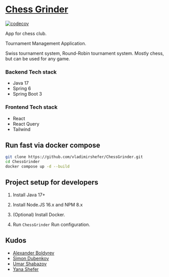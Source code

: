 # [Chess Grinder](https://chessgrinder.com)
[![codecov](https://codecov.io/github/vladimirshefer/ChessGrinder/graph/badge.svg?token=VMB4TG8EE6)](https://codecov.io/github/vladimirshefer/ChessGrinder)

App for chess club.

Tournament Management Application.

Swiss tournament system, Round-Robin tournament system.
Mostly chess, but can be used for any game.

### Backend Tech stack
- Java 17
- Spring 6
- Spring Boot 3

### Frontend Tech stack
- React
- React Query
- Tailwind

## Run fast via docker compose
```sh
git clone https://github.com/vladimirshefer/ChessGrinder.git
cd ChessGrinder
docker compose up -d --build
```

## Project setup for developers

1. Install Java 17+

1. Install Node.JS 16.x and NPM 8.x

1. (Optional) Install Docker.

1. Run `ChessGrinder` Run configuration.


## Kudos
- [Alexander Boldyrev](https://github.com/AlBoldyrev)
- [Simon Dubenkov](https://github.com/sedub01)
- [Umar Shabazov](https://github.com/UmarShabazov)
- [Yana Shefer](https://github.com/yshefer)

